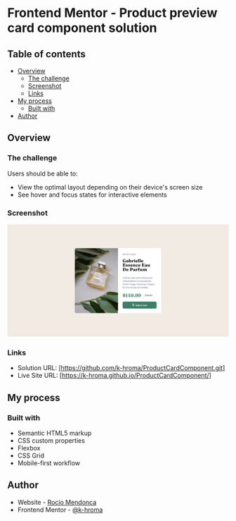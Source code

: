 # Frontend Mentor - Product preview card component solution

## Table of contents

- [Overview](#overview)
  - [The challenge](#the-challenge)
  - [Screenshot](#screenshot)
  - [Links](#links)
- [My process](#my-process)
  - [Built with](#built-with)
- [Author](#author)

## Overview

### The challenge

Users should be able to:

- View the optimal layout depending on their device's screen size
- See hover and focus states for interactive elements

### Screenshot

![Product Card Component](./images/screenshot.png)

### Links

- Solution URL: [https://github.com/k-hroma/ProductCardComponent.git]
- Live Site URL: [https://k-hroma.github.io/ProductCardComponent/]

## My process

### Built with

- Semantic HTML5 markup
- CSS custom properties
- Flexbox
- CSS Grid
- Mobile-first workflow

## Author

- Website - [Rocío Mendonca](https://www.linkedin.com/in/rocio-mendonca-gainza-/)
- Frontend Mentor - [@k-hroma](https://www.frontendmentor.io/profile/k-hroma)


